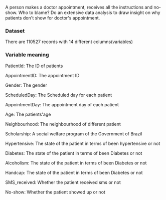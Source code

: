 A person makes a doctor appointment, receives all the instructions and no-show. Who to blame?
Do an extensive data analysis to draw insight on why patients don't show for doctor's appointment.

### Dataset

There are 110527 records with 14 different columns(variables)

### Variable meaning
PatientId:       The ID of patients  

AppointmentID:    The appointment ID   

Gender:          The gender   

ScheduledDay:   The Scheduled day for each patient  

AppointmentDay:   The appointment day of each patient  

Age:               The patients'age

Neighbourhood:      The neighbourhood of different patient

Scholarship:         A social welfare program of the Government of Brazil

Hypertensive:        The state of the patient in terms of been hypertensive or not

Diabetes:           The state of the patient in terms of been Diabetes or not

Alcoholism:          The state of the patient in terms of been Diabetes or not

Handcap:             The state of the patient in terms of been Diabetes or not

SMS_received:        Whether the patient received sms or not

No-show:           Whether the patient showed up or not
